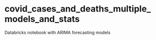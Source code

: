 # covid_cases_and_deaths_multiple_models_and_stats
Databricks notebook with ARIMA forecasting models
